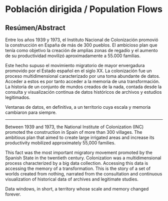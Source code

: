  # Población dirigida / Population Flows
 ## Resúmen/Abstract
 
Entre los años 1939 y 1973, el Instituto Nacional de Colonización promovió la construcción en España de más de 300 pueblos. El ambicioso plan que tenía como objetivo la creación de amplias zonas de regadío y el aumento de su productividad movilizó aproximadamente a 55.000 familias.

Este hecho supuso el movimiento migratorio de mayor envergadura promovido por el Estado español en el siglo XX. La colonización fue un proceso multidimensional caracterizado por una toma abundante de datos. Acceder a estos es por tanto acceder a la memoria de una transformación. La historia de un conjunto de mundos creados de la nada, contada desde la consulta y visualización continua de datos históricos de archivos y estudios legitimados.

Ventanas de datos, en definitiva, a un territorio cuya escala y memoria cambiaron para siempre.

-------------

Between 1939 and 1973, the National Institute of Colonization (INC) promoted the construction in Spain of more than 300 villages. The ambitious plan that aimed to create large irrigated areas and increase its productivity mobilized approximately 55,000 families.

This fact was the most important migratory movement promoted by the Spanish State in the twentieth century. Colonization was a multidimensional process characterized by a big data collection. Accessing this data is accessing the memory of a transformation. This is the story of a set of worlds created from nothing, narrated from the consultation and continuous visualization of historical data of archives and legitimate studies.

Data windows, in short, a territory whose scale and memory changed forever.
